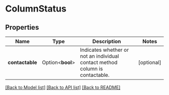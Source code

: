 # ColumnStatus

## Properties

Name | Type | Description | Notes
------------ | ------------- | ------------- | -------------
**contactable** | Option<**bool**> | Indicates whether or not an individual contact method column is contactable. | [optional]

[[Back to Model list]](../README.md#documentation-for-models) [[Back to API list]](../README.md#documentation-for-api-endpoints) [[Back to README]](../README.md)


